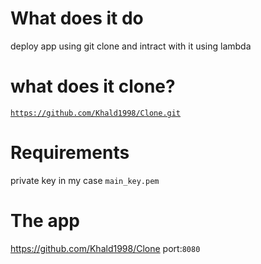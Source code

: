 # What does it do 
deploy app using git clone and intract with it using lambda

# what does it clone?
<code>https://github.com/Khald1998/Clone.git</code> <br>

# Requirements
private key in my case <code>main_key.pem</code>

# The app
<a>https://github.com/Khald1998/Clone</a>
port:<code>8080</code>




